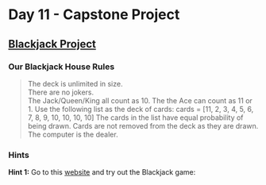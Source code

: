 # Day 11 - Capstone Project
## [Blackjack Project ](./)
### Our Blackjack House Rules
> The deck is unlimited in size.  
> There are no jokers.  
> The Jack/Queen/King all count as 10. 
> The the Ace can count as 11 or 1. 
> Use the following list as the deck of cards: cards = [11, 2, 3, 4, 5, 6, 7, 8, 9, 10, 10, 10, 10] 
> The cards in the list have equal probability of being drawn.
> Cards are not removed from the deck as they are drawn.
> The computer is the dealer.

### Hints 
**Hint 1:** Go to this [website](https://games.washingtonpost.com/games/blackjack/) and try out the Blackjack game: 
